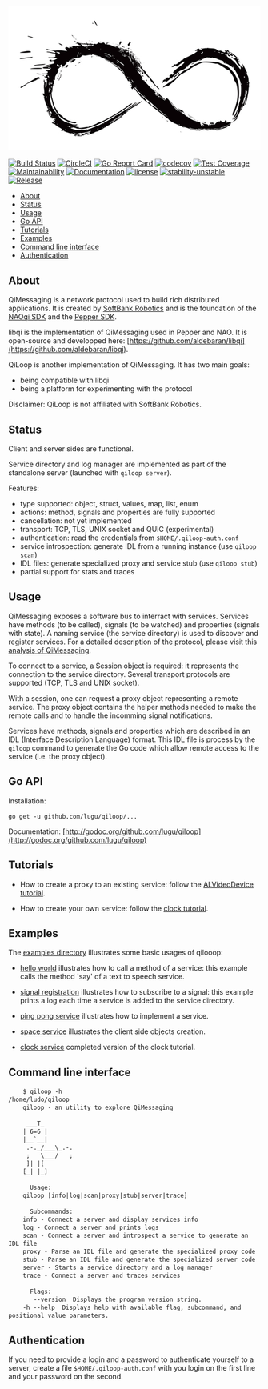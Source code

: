 ![qiloop](https://github.com/lugu/qiloop/blob/master/doc/logo.jpg)

[![Build Status](https://travis-ci.org/lugu/qiloop.svg?branch=master)](https://travis-ci.org/lugu/qiloop)
[![CircleCI](https://circleci.com/gh/lugu/qiloop/tree/master.svg?style=shield)](https://circleci.com/gh/lugu/qiloop/tree/master)
[![Go Report Card](https://goreportcard.com/badge/github.com/lugu/qiloop)](https://goreportcard.com/report/github.com/lugu/qiloop)
[![codecov](https://codecov.io/gh/lugu/qiloop/branch/master/graph/badge.svg)](https://codecov.io/gh/lugu/qiloop)
[![Test Coverage](https://api.codeclimate.com/v1/badges/b192466a26dbced44274/test_coverage)](https://codeclimate.com/github/lugu/qiloop/test_coverage)
[![Maintainability](https://api.codeclimate.com/v1/badges/b192466a26dbced44274/maintainability)](https://codeclimate.com/github/lugu/qiloop/maintainability)
[![Documentation](https://godoc.org/github.com/lugu/qiloop?status.svg)](http://godoc.org/github.com/lugu/qiloop)
[![license](https://img.shields.io/github/license/lugu/qiloop.svg?maxAge=2592000)](https://github.com/lugu/qiloop/blob/master/LICENSE)
[![stability-unstable](https://img.shields.io/badge/stability-unstable-yellow.svg)](https://github.com/emersion/stability-badges#unstable)
[![Release](https://img.shields.io/github/tag/lugu/qiloop.svg)](https://github.com/lugu/qiloop/releases)

<!-- START doctoc generated TOC please keep comment here to allow auto update -->
<!-- DON'T EDIT THIS SECTION, INSTEAD RE-RUN doctoc TO UPDATE -->


- [About](#about)
- [Status](#status)
- [Usage](#usage)
- [Go API](#go-api)
- [Tutorials](#tutorials)
- [Examples](#examples)
- [Command line interface](#command-line-interface)
- [Authentication](#authentication)

<!-- END doctoc generated TOC please keep comment here to allow auto update -->

## About

QiMessaging is a network protocol used to build rich distributed applications.
It is created by [SoftBank Robotics](https://www.softbankrobotics.com/emea/en/index)
and is the foundation of the [NAOqi SDK](http://doc.aldebaran.com/2-8/) and
the [Pepper SDK](https://qisdk.softbankrobotics.com/).

libqi is the implementation of QiMessaging used in Pepper and NAO.
It is open-source and developped here:
[https://github.com/aldebaran/libqi](https://github.com/aldebaran/libqi).

QiLoop is another implementation of QiMessaging. It has two main goals:
- being compatible with libqi
- being a platform for experimenting with the protocol

Disclaimer: QiLoop is not affiliated with SoftBank Robotics.

## Status

Client and server sides are functional.

Service directory and log manager are implemented as part of the
standalone server (launched with `qiloop server`).

Features:
- type supported: object, struct, values, map, list, enum
- actions: method, signals and properties are fully supported
- cancellation: not yet implemented
- transport: TCP, TLS, UNIX socket and QUIC (experimental)
- authentication: read the credentials from `$HOME/.qiloop-auth.conf`
- service introspection: generate IDL from a running instance (use `qiloop scan`)
- IDL files: generate specialized proxy and service stub (use `qiloop stub`)
- partial support for stats and traces

## Usage

QiMessaging exposes a software bus to interract with services. Services have
methods (to be called), signals (to be watched) and properties (signals with
state). A naming service (the service directory) is used to discover and
register services. For a detailed description of the protocol, please visit
this [analysis of
QiMessaging](https://github.com/lugu/qiloop/blob/master/doc/about-qimessaging.md).

To connect to a service, a Session object is required: it represents the
connection to the service directory. Several transport protocols are supported
(TCP, TLS and UNIX socket).

With a session, one can request a proxy object representing a remote service.
The proxy object contains the helper methods needed to make the remote calls
and to handle the incomming signal notifications.

Services have methods, signals and properties which are described in an IDL
(Interface Description Language) format. This IDL file is process by the
`qiloop` command to generate the Go code which allow remote access to the
service (i.e. the proxy object).

## Go API

Installation:

    go get -u github.com/lugu/qiloop/...

Documentation: [http://godoc.org/github.com/lugu/qiloop](http://godoc.org/github.com/lugu/qiloop)

## Tutorials

- How to create a proxy to an existing service: follow the [ALVideoDevice tutorial](https://github.com/lugu/qiloop/blob/master/doc/tutorial-videodevice.md).

- How to create your own service: follow the [clock tutorial](https://github.com/lugu/qiloop/blob/master/doc/tutorial-clock.md).

## Examples

The [examples directory](https://github.com/lugu/qiloop/blob/master/examples/)
illustrates some basic usages of qilooop:

-   [hello world](https://github.com/lugu/qiloop/blob/master/examples/say)
    illustrates how to call a method of a service: this example calls
    the method 'say' of a text to speech service.

-   [signal registration](https://github.com/lugu/qiloop/blob/master/examples/signal)
    illustrates how to subscribe to a signal: this example prints a
    log each time a service is added to the service directory.

-   [ping pong service](https://github.com/lugu/qiloop/blob/master/examples/pong)
    illustrates how to implement a service.

-   [space service](https://github.com/lugu/qiloop/blob/master/examples/space)
    illustrates the client side objects creation.

-   [clock service](https://github.com/lugu/qiloop/blob/master/examples/clock)
    completed version of the clock tutorial.

## Command line interface

```
    $ qiloop -h                                                                                                                                                            /home/ludo/qiloop
    qiloop - an utility to explore QiMessaging

	 ___T_
	| 6=6 |
	|__`__|
     .-._/___\_.-.
     ;   \___/   ;
	 ]| |[
	[_| |_]

      Usage:
	qiloop [info|log|scan|proxy|stub|server|trace]

      Subcommands:
	info - Connect a server and display services info
	log - Connect a server and prints logs
	scan - Connect a server and introspect a service to generate an IDL file
	proxy - Parse an IDL file and generate the specialized proxy code
	stub - Parse an IDL file and generate the specialized server code
	server - Starts a service directory and a log manager
	trace - Connect a server and traces services

      Flags:
	   --version  Displays the program version string.
	-h --help  Displays help with available flag, subcommand, and positional value parameters.
```

## Authentication

If you need to provide a login and a password to authenticate yourself
to a server, create a file `$HOME/.qiloop-auth.conf` with you login on the
first line and your password on the second.

